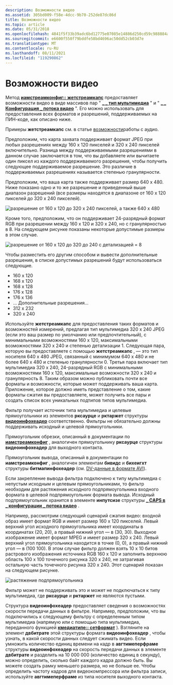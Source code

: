 ```yaml
---
description: Возможности видео
ms.assetid: 305bd009-f58e-4dcc-9b70-252de87dc86d
title: Возможности видео
ms.topic: article
ms.date: 05/31/2018
ms.openlocfilehash: 4841f5f33b39adc6bd12775e07085e14886d250cd59c988884ae7ca8a6a21b80
ms.sourcegitcommit: e6600f550f79bddfe58bd4696ac50dd52cb03d7e
ms.translationtype: MT
ms.contentlocale: ru-RU
ms.lasthandoff: 08/11/2021
ms.locfileid: "119290862"
---
```

# <a name="video-capabilities"></a>Возможности видео

Метод [**иамстреамконфиг:: жетстреамкапс**](/windows/desktop/api/Strmif/nf-strmif-iamstreamconfig-getstreamcaps) предоставляет возможности видео в виде массивов пар " [**\_ \_ тип мультимедиа**](/windows/win32/api/strmif/ns-strmif-am_media_type) " и " [**\_ \_ Конфигурация \_ потока видео**](/windows/win32/api/strmif/ns-strmif-video_stream_config_caps) ". Его можно использовать для предоставления всех форматов и разрешений, поддерживаемых на ПИН-коде, как описано ниже.

Примеры **жетстреамкапс** см. в статье [возможности](audio-capabilities.md)работы с аудио.

Предположим, что карта захвата поддерживает формат JPEG при любых разрешениях между 160 x 120 пикселей и 320 x 240 пикселей включительно. Разница между поддерживаемыми разрешениями в данном случае заключается в том, что вы добавляете или вычитаете один пиксел из каждого поддерживаемого разрешения, чтобы получить следующее поддерживаемое разрешение. Это различие в поддерживаемых разрешениях называется степенью гранулярности.

Предположим, что ваша карта также поддерживает размер 640 x 480. Ниже показано одно и то же разрешение и приведенный выше диапазон разрешений (все размеры находятся в диапазоне от 160 x 120 пикселей до 320 x 240 пикселей).

![разрешение от 160 x 120 до 320 x 240 пикселей, а также 640 x 480](images/strmcap1.png)

Кроме того, предположим, что он поддерживает 24-разрядный формат RGB при разрешении между 160 x 120 и 320 x 240, но с гранулярностью в 8. На следующем рисунке показаны некоторые допустимые размеры в этом случае.

![разрешение от 160 x 120 до 320 до 240 с детализацией = 8](images/strmcap3.png)

Чтобы разместить его другим способом и вывести дополнительные разрешения, в списке допустимых разрешений будут использоваться следующие.

-   160 x 120
-   168 x 120
-   168 x 128
-   176 x 128
-   176 x 136
-   ... Дополнительные разрешения...
-   312 x 232
-   320 x 240

Используйте **жетстреамкапс** для предоставления таких форматов и возможностей измерений, предлагая тип мультимедиа 320 x 240 JPEG (если это ваш размер по умолчанию или предпочтительный), с минимальными возможностями 160 x 120, максимальными возможностями 320 x 240 и степенью детализации 1. Следующая пара, которую вы предоставляете с помощью **жетстреамкапс** , — это тип носителя 640 x 480 JPEG, связанный с минимумом 640 x 480 и не более 640 x 480 и степенью гранулярности 0. Третья пара включает тип мультимедиа 320 x 240, 24-разрядный RGB с минимальными возможностями 160 x 120, максимальные возможности 320 x 240 и гранулярность 8. Таким образом можно публиковать почти все форматы и возможности, которые может поддерживать ваша карта. Приложение, которое должно иметь представление о том, какие форматы сжатия вы предоставляете, может получить все пары и создать список всех уникальных подтипов типов мультимедиа.

Фильтр получает источник типа мультимедиа и целевые прямоугольники из элементов **рксаурце** и **рктаржет** структуры [**видеоинфохеадер**](/previous-versions/windows/desktop/api/amvideo/ns-amvideo-videoinfoheader) соответственно. Фильтры не обязательно должны поддерживать исходный и целевой прямоугольники.

Прямоугольник обрезки, описанный в документации по [**иамстреамконфиг**](/windows/desktop/api/Strmif/nn-strmif-iamstreamconfig) , аналогичен прямоугольнику **рксаурце** структуры **видеоинфохеадер** для выходного контакта.

Прямоугольник вывода, описанный в документации по **иамстреамконфиг** , аналогичен элементам **бивидс** и **бихеигхт** структуры **битмапинфохеадер** (см. [DV-данные в формате AVI](dv-data-in-the-avi-file-format.md)).

Если закрепление вывода фильтра подключено к типу мультимедиа с непустым исходным и целевым прямоугольниками, то фильтр необходим для растяжения исходного подпрямоугольника входного формата в целевой подпрямоугольник формата вывода. Исходный подпрямоугольник хранится в элементе **инпутсизе** структуры [**\_ CAPS в \_ конфигурации \_ потока видео**](/windows/win32/api/strmif/ns-strmif-video_stream_config_caps) .

Например, рассмотрим следующий сценарий сжатия видео: входной образ имеет формат RGB и имеет размер 160 x 120 пикселей. Левый верхний угол исходного прямоугольника имеет координаты в координатах (20, 20), а правый нижний угол — в (30, 30). Выходное изображение имеет формат MPEG и имеет размер 320 x 240. Левый верхний угол прямоугольника находится в точке (0, 0), а правый нижний угол — в (100 100). В этом случае фильтр должен взять 10 x 10 битов растрового изображения источника RGB 160 x 120 и заполнить верхнюю область 100 x 100 точечного рисунка 320 x 240, не затрагивая остальную часть точечного рисунка 320 x 240. Этот сценарий показан на следующем рисунке.

![растяжение подпрямоугольника](images/strmcap4.png)

Фильтр может не поддерживать это и может не подключаться к типу мультимедиа, где **рксаурце** и **рктаржет** не являются пустыми.

Структура **видеоинфохеадер** предоставляет сведения о возможностях скорости передачи данных в фильтре. Например, предположим, что вы подключились к следующему фильтру с определенным типом мультимедиа (напрямую или с помощью типа мультимедиа, переданного функцией [**кмедиатипе:: сетформат**](cmediatype-setformat.md) ). Взгляните на элемент **двбитрате** этой структуры формата **видеоинфохеадер** , чтобы узнать, в какой скорости данных следует сжимать видео. Если умножить количество единиц времени на кадр в **авгтимеперфраме** структуры **видеоинфохеадер** на скорость передачи данных в элементе **двбитрате** и разделить на 10 000 000 (количество единиц в секунду), можно определить, сколько байт каждого кадра должно быть. Вы можете создать рамку меньшего размера, но не больше ее. Чтобы определить частоту кадров для видеокомпрессора или фильтра записи, используйте **авгтимеперфраме** из типа носителя выходного контакта.

 

 



